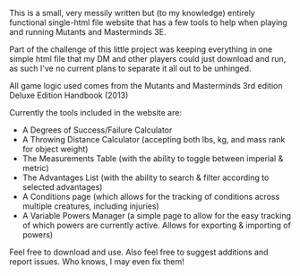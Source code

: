This is a small, very messily written but (to my knowledge) entirely functional single-html file website that has a few tools to help when playing and running Mutants and Masterminds 3E.

Part of the challenge of this little project was keeping everything in one simple html file that my DM and other players could just download and run, as such I've no current plans to separate it all out to be unhinged.

All game logic used comes from the Mutants and Masterminds 3rd edition Deluxe Edition Handbook (2013)

Currently the tools included in the website are:
- A Degrees of Success/Failure Calculator
- A Throwing Distance Calculator (accepting both lbs, kg, and mass rank for object weight)
- The Measurements Table (with the ability to toggle between imperial & metric)
- The Advantages List (with the ability to search & filter according to selected advantages)
- A Conditions page (which allows for the tracking of conditions across multiple creatures, including injuries)
- A Variable Powers Manager (a simple page to allow for the easy tracking of which powers are currently active. Allows for exporting & importing of powers)

Feel free to download and use. Also feel free to suggest additions and report issues. Who knows, I may even fix them!
